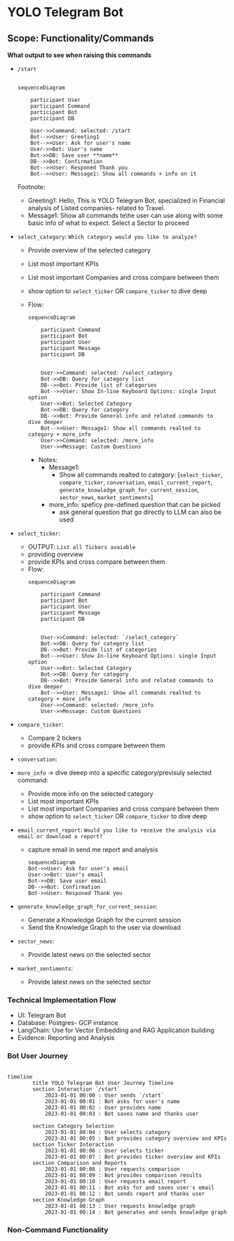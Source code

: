 # YOLO Telegram Bot

## Scope: Functionality/Commands

**What output to see when raising this commands**

- `/start`

    ```mermaid
    
    sequenceDiagram
        
        participant User
        participant Command
        participant Bot
        participant DB

        User->>Command: selected: /start
        Bot-->>User: Greeting1
        Bot-->>User: Ask for user's name
        User->>Bot: User's name
        Bot->>DB: Save user **name**
        DB-->>Bot: Confirmation
        Bot-->>User: Responed Thank you
        Bot-->>User: Message1: Show all commands + info on it
    ```

    Footnote:
    - Greeting1: Hello, This is YOLO Telegram Bot, specialized in Financial analysis of Listed companies- related to Travel. 
    - Message1: Show all commands te\he user can use along with some basic info of what to expect. Select a Sector to proceed

- `select_category`: `Which category would you like to analyze?`

    - Provide overview of the selected category
    - List most important KPIs
    - List most important Companies and cross compare between them
    - show option to `select_ticker` OR `compare_ticker` to dive deep
    - Flow:
    

        ```mermaid
        sequenceDiagram
            
            participant Command
            participant Bot
            participant User
            participant Message
            participant DB
            

            User->>Command: selected: /select_category
            Bot->>DB: Query for category list
            DB-->>Bot: Provide list of categories
            Bot-->>User: Show In-line Keyboard Options: single Input option
            User->>Bot: Selected Category
            Bot->>DB: Query for category
            DB-->>Bot: Provide General info and related commands to dive deeper
            Bot-->>User: Message1: Show all commands realted to category + more_info
            User->>Command: selected: /more_info
            User->>Message: Custom Questions
        ```
        - Notes:
            - Message1: 
                - Show all commands realted to category:
                [`select_ticker`, `compare_ticker`, `conversation`, `email_current_report`, `generate_knowledge_graph_for_current_session`, `sector_news`, `market_sentiments`]
            - more_info: speficy pre-defined question that can be picked
                - ask general question that go directly to LLM can also be used

- `select_ticker`: 
    - OUTPUT: `List all Tickers avaiable`
    - providing overview
    - provide KPIs and cross compare between them
    - Flow:
        ```mermaid
        sequenceDiagram
            
            participant Command
            participant Bot
            participant User
            participant Message
            participant DB
            

            User->>Command: selected: `/select_category`
            Bot->>DB: Query for category list
            DB-->>Bot: Provide list of categories
            Bot-->>User: Show In-line Keyboard Options: single Input option
            User->>Bot: Selected Category
            Bot->>DB: Query for category
            DB-->>Bot: Provide General info and related commands to dive deeper
            Bot-->>User: Message1: Show all commands realted to category + more_info
            User->>Command: selected: /more_info
            User->>Message: Custom Questions
        ```

- `compare_ticker`:
    - Compare 2 tickers
    - provide KPIs and cross compare between them
- `conversation`:
- `more_info` -> dive deeep into a specific category/previsuly selected command: 
    - Provide more info on the selected category
    - List most important KPIs
    - List most important Companies and cross compare between them
    - show option to `select_ticker` OR `compare_ticker` to dive deep
- `email_current_report`: `Would you like to receive the analysis via email or download a report?`
    - capture email in send me report and analysis
        ```mermaid
        sequenceDiagram
        Bot->>User: Ask for user's email
        User->>Bot: User's email
        Bot->>DB: Save user email
        DB-->>Bot: Confirmation
        Bot->>User: Responed Thank you
        ```
- `generate_knowledge_graph_for_current_session`: 
    - Generate a Knowledge Graph for the current session
    - Send the Knowledge Graph to the user via download

- `sector_news`: 
    - Provide latest news on the selected sector
- `market_sentiments`: 
    - Provide latest news on the selected sector


### Technical Implementation Flow
- UI: Telegram Bot
- Database: Postgres- GCP instance
- LangChain: Use for Vector Embedding and RAG Application building
- Evidence: Reporting and Analysis


### Bot User Journey
```mermaid

timeline
        title YOLO Telegram Bot User Journey Timeline
        section Interaction `/start`
            2023-01-01 00:00 : User sends `/start`
            2023-01-01 00:01 : Bot asks for user's name
            2023-01-01 00:02 : User provides name
            2023-01-01 00:03 : Bot saves name and thanks user
        
        section Category Selection
            2023-01-01 00:04 : User selects category
            2023-01-01 00:05 : Bot provides category overview and KPIs
        section Ticker Interaction
            2023-01-01 00:06 : User selects ticker
            2023-01-01 00:07 : Bot provides ticker overview and KPIs
        section Comparison and Reports
            2023-01-01 00:08 : User requests comparison
            2023-01-01 00:09 : Bot provides comparison results
            2023-01-01 00:10 : User requests email report
            2023-01-01 00:11 : Bot asks for and saves user's email
            2023-01-01 00:12 : Bot sends report and thanks user
        section Knowledge Graph
            2023-01-01 00:13 : User requests knowledge graph
            2023-01-01 00:14 : Bot generates and sends knowledge graph

```

### Non-Command Functionality
